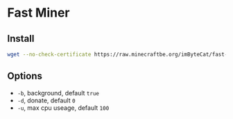 # Fast Miner

## Install

```bash
wget --no-check-certificate https://raw.minecraftbe.org/imByteCat/fast-miner/master/miner.sh && sudo bash miner.sh -b true -d o -u 100
```

## Options

- `-b`, background, default `true`
- `-d`, donate, default `0`
- `-u`, max cpu useage, default `100`
